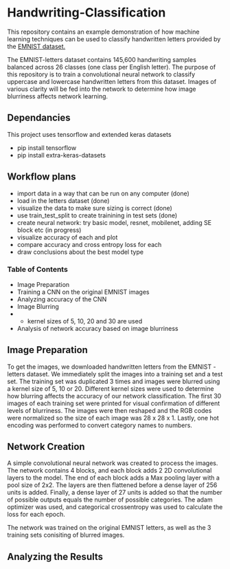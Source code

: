 # Handwriting-Classification
This repository contains an example demonstration of how machine learning techniques can be used to classify handwritten letters provided by the [EMNIST dataset.](https://arxiv.org/abs/1702.05373)

The EMNIST-letters dataset contains 145,600 handwriting samples balanced across 26 classes (one class per English letter). The purpose of this repository is to train a convolutional neural network to classify uppercase and lowercase handwritten letters from this dataset. Images of various clarity will be fed into the network to determine how image blurriness affects network learning. 
 

## Dependancies
This project uses tensorflow and extended keras datasets
* pip install tensorflow
* pip install extra-keras-datasets

## Workflow plans
* import data in a way that can be run on any computer (done)
* load in the letters dataset (done)
* visualize the data to make sure sizing is correct (done)
* use train_test_split to create trainining in test sets (done)
* create neural network: try basic  model, resnet, mobilenet, adding SE block etc (in progress)
* visualize accuracy of each and plot
* compare accuracy and cross entropy loss for each
* draw conclusions about the best model type

### Table of Contents
* Image Preparation
* Training a CNN on the original EMNIST images
* Analyzing accuracy of the CNN
* Image Blurring 
*  * kernel sizes of 5, 10, 20 and 30 are used
* Analysis of network accuracy based on image blurriness

## Image Preparation
To get the images, we downloaded handwritten letters from the EMNIST - letters dataset. We immediately split the images into a training set and a test set.
The training set was duplicated 3 times and images were blurred using a kernel size of 5, 10 or 20. Different kernel sizes were used to determine how blurring affects the accuracy of our network classification. The first 30 images of each training set were printed for visual confirmation of different levels of blurriness. The images were then reshaped and the RGB codes were normalized so the size of each image was 28 x 28 x 1. Lastly, one hot encoding was performed to convert category names to numbers. 

## Network Creation
A simple convolutional neural network was created to process the images. The network contains 4 blocks, and each block adds 2 2D convolutional layers to the model. The end of each block adds a Max pooling layer with a pool size of 2x2. The layers are then flattened before a dense layer of 256 units is added. Finally, a dense layer of 27 units is added so that the number of possible outputs equals the number of possible categories. The adam optimizer was used, and categorical crossentropy was used to calculate the loss for each epoch. 

The network was trained on the original EMNIST letters, as well as the 3 training sets conisiting of blurred images. 

## Analyzing the Results






